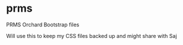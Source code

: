 # prms
PRMS Orchard Bootstrap files

Will use this to keep my CSS files backed up and might share with Saj
